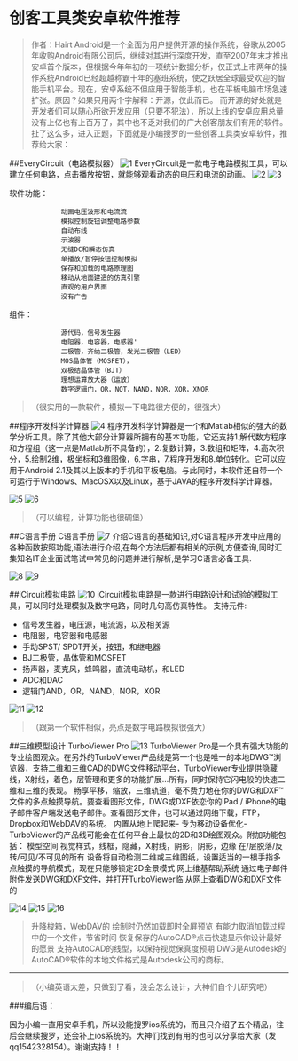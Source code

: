 # 创客工具类安卓软件推荐
>作者：Hairt
Android是一个全面为用户提供开源的操作系统，谷歌从2005年收购Android有限公司后，继续对其进行深度开发，直至2007年末才推出安卓首个版本，但根据今年年初的一项统计数据分析，仅正式上市两年的操作系统Android已经超越称霸十年的塞班系统，使之跃居全球最受欢迎的智能手机平台。现在，安卓系统不但应用于智能手机，也在平板电脑市场急速扩张。原因？如果只用两个字解释：开源，仅此而已。
  而开源的好处就是开发者们可以随心所欲开发应用（只要不犯法），所以上线的安卓应用总量没有上亿也有上百万了，其中也不乏对我们的广大创客朋友们有用的软件。
  扯了这么多，进入正题，下面就是小编搜罗的一些创客工具类安卓软件，推荐给大家：

##EveryCircuit（电路模拟器）
![1](http://doask.qiniudn.com/openbook9-androidapp1.png)
EveryCircuit是一款电子电路模拟工具，可以建立任何电路，点击播放按钮，就能够观看动态的电压和电流的动画。
![2](http://doask.qiniudn.com/openbook9-androidapp2.jpg)
![3](http://doask.qiniudn.com/openbook9-androidapp3.jpg)

软件功能：

                 动画电压波形和电流流
                 模拟控制旋钮调整电路参数
                 自动布线
                 示波器
                 无缝DC和瞬态仿真
                 单播放/暂停按钮控制模拟
                 保存和加载的电路原理图
                 移动从地面建造的仿真引擎
                 直观的用户界面
                 没有广告

组件：

                 源代码，信号发生器
                 电阻器，电容器，电感器'
                 二极管，齐纳二极管，发光二极管（LED）
                 MOS晶体管（MOSFET），
                 双极结晶体管（BJT）
                 理想运算放大器（运放）
                 数字逻辑门，OR，NOT，NAND，NOR，XOR，XNOR
>（很实用的一款软件，模拟一下电路很方便的，很强大）

##程序开发科学计算器
 ![4](http://doask.qiniudn.com/openbook9-androidapp4.png)
 程序开发科学计算器是一个和Matlab相似的强大的数学分析工具。除了其他大部分计算器所拥有的基本功能，它还支持1.解代数方程序和方程组（这一点是Matlab所不具备的），2.复数计算，3.数组和矩阵，4.高次积分，5.绘制2维，极坐标和3维图像，6.字串，7.程序开发和8.单位转化。它可以应用于Android 2.1及其以上版本的手机和平板电脑。与此同时，本软件还自带一个可运行于Windows、MacOSX以及Linux，基于JAVA的程序开发科学计算器。

![5](http://doask.qiniudn.com/openbook9-androidapp5.jpg)
![6](http://doask.qiniudn.com/openbook9-androidapp6.jpg)

 >（可以编程，计算功能也很碉堡）

##C语言手册
  C语言手册
  ![7](http://doask.qiniudn.com/openbook9-androidapp7.png)
  介绍C语言的基础知识,对C语言程序开发中应用的各种函数按照功能,语法进行介绍,在每个方法后都有相关的示例,方便查询,同时汇集知名IT企业面试笔试中常见的问题并进行解析,是学习C语言必备工具.

![8](http://doask.qiniudn.com/openbook9-androidapp8.jpg) ![9](http://doask.qiniudn.com/openbook9-androidapp9.jpg)

##iCircuit模拟电路
![10](http://doask.qiniudn.com/openbook9-androidapp10.jpg)
iCircuit模拟电路是一款进行电路设计和试验的模拟工具，可以同时处理模拟及数字电路，同时几句高仿真特性。
支持元件:
* 信号发生器，电压源，电流源，以及相关源
* 电阻器，电容器和电感器
* 手动SPST/ SPDT开关，按钮，和继电器
* BJ二极管，晶体管和MOSFET
* 扬声器，麦克风，蜂鸣器，直流电动机，和LED
* ADC和DAC
* 逻辑门AND，OR，NAND，NOR，XOR

![11](http://doask.qiniudn.com/openbook9-androidapp11.jpg)
![12](http://doask.qiniudn.com/openbook9-androidapp16.jpg)
>（跟第一个软件相似，亮点是数字电路模拟很强大）

##三维模型设计 TurboViewer Pro
![13](http://doask.qiniudn.com/openbook9-androidapp12.jpg)
TurboViewer Pro是一个具有强大功能的专业绘图观众。在另外的TurboViewer产品线是第一个也是唯一的本地DWG™浏览器，支持二维和三维CAD的DWG文件移动平台，TurboViewer专业提供隐藏线，X射线，着色，层管理和更多的功能扩展...所有，同时保持它闪电般的快速二维和三维的表现。
畅享平移，缩放，三维轨道，毫不费力地在你的DWG和DXF™文件的多点触摸导航。要查看图形文件，DWG或DXF依恋你的iPad / iPhone的电子邮件客户端发送电子邮件。查看图形文件，也可以通过网络下载，FTP，Dropbox和WebDAV的系统。
内置从地上爬起来- 专为移动设备优化- TurboViewer的产品线可能会在任何平台上最快的2D和3D绘图观众。附加功能包括： 模型空间 视觉样式，线框，隐藏，X射线，阴影，阴影，边缘 在/层脱落/反转/可见/不可见的所有 设备将自动检测二维或三维图纸，设置适当的一根手指多点触摸的导航模式，现在只能够锁定2D全景模式 网上维基帮助系统 通过电子邮件附件发送DWG和DXF文件，并打开TurboViewer临 从网上查看DWG和DXF文件的

![14](http://doask.qiniudn.com/openbook9-androidapp14.jpg)
![15](http://doask.qiniudn.com/openbook9-androidapp15.jpg)
![16](http://doask.qiniudn.com/openbook9-androidapp13.jpg)

>升降梭箱，WebDAV的 绘制时仍然加载即时全屏预览 有能力取消加载过程中的一个文件，节省时间 恢复保存的AutoCAD®点击快速显示你设计最好的愿景 支持AutoCAD的线型，以保持视觉保真度预期 DWG是Autodesk的AutoCAD®软件的本地文件格式是Autodesk公司的商标。

---

>（小编英语太差，只做到了看，没会怎么设计，大神们自个儿研究吧）

###编后语：

因为小编一直用安卓手机，所以没能搜罗ios系统的，而且只介绍了五个精品，往后会继续搜罗，还会补上ios系统的。大神们找到有用的也可以分享给大家（发qq1542328154）。谢谢支持！！







